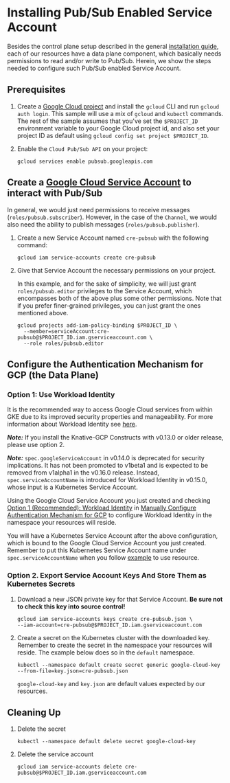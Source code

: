 # Installing Pub/Sub Enabled Service Account

Besides the control plane setup described in the general
[installation guide](./install-knative-gcp.md), each of our resources have a
data plane component, which basically needs permissions to read and/or write to
Pub/Sub. Herein, we show the steps needed to configure such Pub/Sub enabled
Service Account.

## Prerequisites

1. Create a
   [Google Cloud project](https://cloud.google.com/resource-manager/docs/creating-managing-projects)
   and install the `gcloud` CLI and run `gcloud auth login`. This sample will
   use a mix of `gcloud` and `kubectl` commands. The rest of the sample assumes
   that you've set the `$PROJECT_ID` environment variable to your Google Cloud
   project id, and also set your project ID as default using
   `gcloud config set project $PROJECT_ID`.

1. Enable the `Cloud Pub/Sub API` on your project:

   ```shell
   gcloud services enable pubsub.googleapis.com
   ```

## Create a [Google Cloud Service Account](https://console.cloud.google.com/iam-admin/serviceaccounts/project) to interact with Pub/Sub

In general, we would just need permissions to receive messages
(`roles/pubsub.subscriber`). However, in the case of the `Channel`, we would
also need the ability to publish messages (`roles/pubsub.publisher`).

1. Create a new Service Account named `cre-pubsub` with the following command:

   ```shell
   gcloud iam service-accounts create cre-pubsub
   ```

1. Give that Service Account the necessary permissions on your project.

   In this example, and for the sake of simplicity, we will just grant
   `roles/pubsub.editor` privileges to the Service Account, which encompasses
   both of the above plus some other permissions. Note that if you prefer
   finer-grained privileges, you can just grant the ones mentioned above.

   ```shell
   gcloud projects add-iam-policy-binding $PROJECT_ID \
     --member=serviceAccount:cre-pubsub@$PROJECT_ID.iam.gserviceaccount.com \
     --role roles/pubsub.editor
   ```

## Configure the Authentication Mechanism for GCP (the Data Plane)

### Option 1: Use Workload Identity

It is the recommended way to access Google Cloud services from within GKE due to
its improved security properties and manageability. For more information about
Workload Identity see
[here](https://cloud.google.com/kubernetes-engine/docs/how-to/workload-identity).

**_Note:_**  If you install 
the Knative-GCP Constructs with v0.13.0 or older release, please use option 2.
            
**_Note:_**  `spec.googleServiceAccount` in v0.14.0 is deprecated for security implications. 
It has not been promoted to v1beta1 and is expected to be removed from v1alpha1 in the v0.16.0 release.
Instead, `spec.serviceAccountName` is introduced for Workload Identity in v0.15.0, whose input is a Kubernetes Service Account.

Using the Google Cloud Service Account you just created and checking 
[Option 1 (Recommended): Workload Identity](../install/authentication-mechanisms-gcp.md/#option-1-recommended-workload-identity) in 
[Manually Configure Authentication Mechanism for GCP](../install/authentication-mechanisms-gcp.md) 
to configure Workload Identity in the namespace your resources will reside.

You will have a Kubernetes Service Account after the above configuration, which is bound to the Google Cloud Service Account you just created. 
Remember to put this Kubernetes Service Account name under `spec.serviceAccountName` when you follow [example](https://github.com/google/knative-gcp/tree/master/docs/examples) to use 
resource.

### Option 2. Export Service Account Keys And Store Them as Kubernetes Secrets

1. Download a new JSON private key for that Service Account. **Be sure not to
   check this key into source control!**

   ```shell
   gcloud iam service-accounts keys create cre-pubsub.json \
   --iam-account=cre-pubsub@$PROJECT_ID.iam.gserviceaccount.com
   ```

1. Create a secret on the Kubernetes cluster with the downloaded key. Remember
   to create the secret in the namespace your resources will reside. The example
   below does so in the `default` namespace.

   ```shell
   kubectl --namespace default create secret generic google-cloud-key --from-file=key.json=cre-pubsub.json
   ```

   `google-cloud-key` and `key.json` are default values expected by our
   resources.

## Cleaning Up

1. Delete the secret

   ```shell
   kubectl --namespace default delete secret google-cloud-key
   ```

1. Delete the service account

   ```shell
   gcloud iam service-accounts delete cre-pubsub@$PROJECT_ID.iam.gserviceaccount.com
   ```
